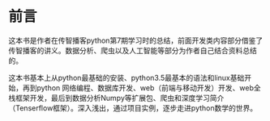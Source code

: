 # 前言

这本书是作者在传智播客python第7期学习时的总结，前面开发类内容部分借鉴了传智播客的讲义。数据分析、爬虫以及人工智能等部分为作者自己结合资料总结的。

这本书基本上从python最基础的安装、python3.5最基本的语法和linux基础开始，再到python 网络编程、数据库开发、web（前端与移动开发）开发、web全栈框架开发，最后到数据分析Numpy等扩展包、爬虫和深度学习简介（Tenserflow框架）。深入浅出，通过项目实例，逐步走进python数学的世界。

